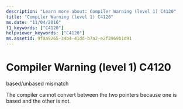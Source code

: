 ```yaml
---
description: "Learn more about: Compiler Warning (level 1) C4120"
title: "Compiler Warning (level 1) C4120"
ms.date: "11/04/2016"
f1_keywords: ["C4120"]
helpviewer_keywords: ["C4120"]
ms.assetid: 9faa9265-34b4-41dd-b7a2-e2f3969b1d91
---
```

# Compiler Warning (level 1) C4120

based/unbased mismatch

The compiler cannot convert between the two pointers because one is based and the other is not.
